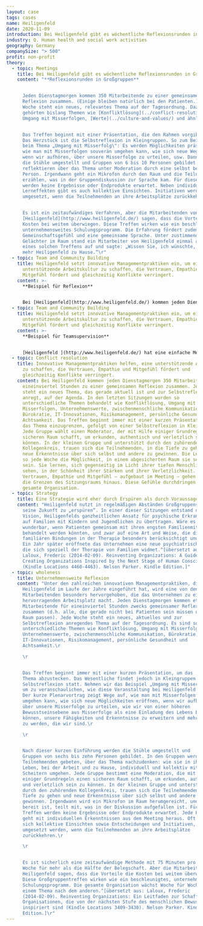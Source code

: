 ```yaml
---
layout: case
tags: cases
name: Heiligenfeld
date: 2020-11-09
introduction: Bei Heiligenfeld gibt es wöchentliche Reflexionsrunden in Großgruppen.
industry: Q. Human health and social work activities
geography: Germany
companySize: "> 500"
profit: non-profit
theory:
  - topic: Meetings
    title: Bei Heiligenfeld gibt es wöchentliche Reflexionsrunden in Großgruppen.
    content: "**Reflexionsrunden in Großgruppen**


      Jeden Dienstagmorgen kommen 350 Mitarbeitende zu einer gemeinsamen
      Reflexion zusammen. (Einige bleiben natürlich bei den Patienten.) Jede
      Woche steht ein neues, relevantes Thema auf der Tagesordnung. Dazu
      gehörten bislang Themen wie [Konfliktlösung](../conflict-resolution/),
      Umgang mit Misserfolgen, [Werte](../culture-and-values/) und ähnliches.\r


      Das Treffen beginnt mit einer Präsentation, die den Rahmen vorgibt.
      Das Herzstück ist die Selbstreflexion in Kleingruppen. So zum Beispiel
      beim Thema „Umgang mit Misserfolg\": Es werden Möglichkeiten präsentiert,
      wie man mit Misserfolgen souverän umgehen kann, wie sich neue Wege ebnen,
      wenn wir aufhören, über unsere Misserfolge zu urteilen, usw. Dann werden
      die Stühle umgestellt und Gruppen von 6 bis 10 Personen gebildet. Sie
      reflektieren über das Thema unter Moderation durch eine selbst bestimmte
      Person. Irgendwann geht ein Mikrofon durch den Raum und die Teilnehmenden
      erzählen, was in der Gruppendiskussion zur Sprache kam. Für diese Treffen
      werden keine Ergebnisse oder Endprodukte erwartet. Neben individuellen
      Lerneffekten gibt es auch kollektive Einsichten. Initiativen werden
      umgesetzt, wenn die Teilnehmenden an ihre Arbeitsplätze zurückkehren.\r


      Es ist ein zeitaufwändiges Verfahren, aber die Mitarbeitenden von
      [Heiligenfeld](http://www.heiligenfeld.de/) sagen, dass die Vorteile die
      Kosten bei weitem überwiegen. Diese Treffen wirken wie ein beschleunigtes,
      unternehmensweites Schulungsprogramm. Die Erfahrung fördert zudem das
      Gemeinschaftsgefühl und eine gemeinsame Sprache. Unter zustimmendem
      Gelächter im Raum stand ein Mitarbeiter von Heiligenfeld einmal am Ende
      eines solchen Treffens auf und sagte: „Wissen Sie, ich wünschte, ich hätte
      mehr Heiligenfeld zu Hause.“\r"
  - topic: Team and Community Building
    title: Heiligenfeld setzt innovative Managementpraktiken ein, um eine
      unterstützende Arbeitskultur zu schaffen, die Vertrauen, Empathie und
      Mitgefühl fördert und gleichzeitig Konflikte verringert.
    content: >-
      **Beispiel für Reflexion**


      Bei [Heiligenfeld](http://www.heiligenfeld.de/) kommen jeden Dienstagmorgen 350 Mitarbeiter für eineinviertel Stunden zu einer gemeinsamen Reflexion zusammen. Jede Woche steht ein neues Thema, das gerade aktuell ist und zur Selbstreflexion anregt, auf der Agenda. In den letzten Sitzungen wurden so unterschiedliche Themen behandelt wie Konfliktlösung, Umgang mit Misserfolgen, Unternehmenswerte, zwischenmenschliche Kommunikation, Bürokratie, IT-Innovationen, Risikomanagement, persönliche Gesundheit und Achtsamkeit. Das Treffen beginnt immer mit einer kurzen Präsentation, um das Thema einzugrenzen, gefolgt von einer Selbstreflexion in Kleingruppen. Jede Gruppe wählt einen Moderator, der mit Hilfe einiger Grundregeln einen sicheren Raum schafft, um erkunden, authentisch und verletzlich sein zu können. In der kleinen Gruppe und unterstützt durch den zuhörenden Kollegenkreis, trauen sich die Teilnehmenden, in die Tiefe zu gehen und neue Erkenntnisse über sich selbst und andere zu gewinnen. Die Leute haben so jede Woche die Möglichkeit, in einem abgesicherten Raum sie selbst zu sein. Sie lernen, sich gegenseitig im Licht ihrer tiefen Menschlichkeit zu sehen, in der Schönheit ihrer Stärken und ihrer Verletzlichkeit. Vertrauen, Empathie und Mitgefühl – aufgebaut im Meeting – gehen weit über die Grenzen des Sitzungsraums hinaus. Diese Gefühle durchdringen die gesamte Organisation.
  - topic: Team and Community Building
    title: Heiligenfeld setzt innovative Managementpraktiken ein, um eine
      unterstützende Arbeitskultur zu schaffen, die Vertrauen, Empathie und
      Mitgefühl fördert und gleichzeitig Konflikte verringert.
    content: >-
      **Beispiel für Teamsupervision**


      [Heiligenfeld ](http://www.heiligenfeld.de/) hat eine einfache Methode der Teamsupervision entwickelt. Das Unternehmen arbeitet mit vier externen Coaches zusammen, die jeweils in einem bestimmten Fachgebiet zuhause sind (Beziehungen, Organisationsentwicklung, Systemdenken, Führung). Jeden Monat gibt es eine Reihe von Terminen mit den Coaches, zu denen sich die Teams anmelden können. Es wird empfohlen, dass jedes Team mindestens eine Sitzung pro Jahr abhält; im Schnitt sind es zwei bis vier Sitzungen. In der Diskussion können die Teilnehmenden mit Hilfe des externen Coachings herausfinden, was eine Spannung über sie selbst aussagt, wie sie daran wachsen und sie lösen können.
  - topic: Conflict resolution
    title: Innovative Managementpraktiken helfen, eine unterstützende Arbeitskultur
      zu schaffen, die Vertrauen, Empathie und Mitgefühl fördert und
      gleichzeitig Konflikte verringert.
    content: Bei Heiligenfeld kommen jeden Dienstagmorgen 350 Mitarbeitende für
      eineinviertel Stunden zu einer gemeinsamen Reflexion zusammen. Jede Woche
      steht ein neues Thema, das gerade aktuell ist und zur Selbstreflexion
      anregt, auf der Agenda. In den letzten Sitzungen wurden so
      unterschiedliche Themen behandelt wie Konfliktlösung, Umgang mit
      Misserfolgen, Unternehmenswerte, zwischenmenschliche Kommunikation,
      Bürokratie, IT-Innovationen, Risikomanagement, persönliche Gesundheit und
      Achtsamkeit. Das Treffen beginnt immer mit einer kurzen Präsentation, um
      das Thema einzugrenzen, gefolgt von einer Selbstreflexion in Kleingruppen.
      Jede Gruppe wählt einen Moderator, der mit Hilfe einiger Grundregeln einen
      sicheren Raum schafft, um erkunden, authentisch und verletzlich sein zu
      können. In der kleinen Gruppe und unterstützt durch den zuhörenden
      Kollegenkreis, trauen sich die Teilnehmenden, in die Tiefe zu gehen und
      neue Erkenntnisse über sich selbst und andere zu gewinnen. Die Leute haben
      so jede Woche die Möglichkeit, in einem abgesicherten Raum sie selbst zu
      sein. Sie lernen, sich gegenseitig im Licht ihrer tiefen Menschlichkeit zu
      sehen, in der Schönheit ihrer Stärken und ihrer Verletzlichkeit.
      Vertrauen, Empathie und Mitgefühl – aufgebaut im Meeting – gehen weit über
      die Grenzen des Sitzungsraums hinaus. Diese Gefühle durchdringen die
      gesamte Organisation.
  - topic: Strategy
    title: Eine Strategie wird eher durch Erspüren als durch Voraussagen entwickelt.
    content: "Heiligenfeld nutzt in regelmäßigen Abständen Großgruppensitzungen, um
      seine Zukunft zu „erspüren“. In einer dieser Sitzungen entstand die
      Vision, Heiligenfelds ganzheitlichen Ansatz für psychische Erkrankungen
      auf Familien mit Kindern und Jugendlichen zu übertragen. Wäre es nicht
      wunderbar, wenn Patienten gemeinsam mit ihren engsten Familienmitgliedern
      behandelt werden könnten, und zwar auf eine Art und Weise, die die
      familiären Bindungen in der Therapie besonders berücksichtigt und würdigt?
      Ein Jahr später eröffnete das Unternehmen eine neue psychiatrische Klinik,
      die sich speziell der Therapie von Familien widmet.^[übersetzt aus:
      Laloux, Frederic (2014-02-09). Reinventing Organizations: A Guide to
      Creating Organizations Inspired by the Next Stage of Human Consciousness
      (Kindle Locations 4460-4463). Nelson Parker. Kindle Edition.]"
  - topic: wholeness
    title: Unternehmensweite Reflexion
    content: "Unter den zahlreichen innovativen Managementpraktiken, die
      Heiligenfeld im Laufe der Jahre eingeführt hat, wird eine von den
      Mitarbeitenden besonders hervorgehoben, die das Unternehmen zu einem
      hervorragenden Arbeitsplatz macht. Jeden Dienstagmorgen kommen etwa 350
      Mitarbeitende für eineinviertel Stunden zwecks gemeinsamer Reflexion
      zusammen (d.h. alle, die gerade nicht bei Patienten sein müssen und in den
      Raum passen). Jede Woche steht ein neues, aktuelles und zur
      Selbstreflexion anregendes Thema auf der Tagesordnung. Es sind so
      unterschiedliche Themen wie Konfliktlösung, Umgang mit Misserfolg,
      Unternehmenswerte, zwischenmenschliche Kommunikation, Bürokratie,
      IT-Innovationen, Risikomanagement, persönliche Gesundheit und
      Achtsamkeit.\r

      \r


      Das Treffen beginnt immer mit einer kurzen Präsentation, um das
      Thema abzustecken. Das Wesentliche findet jedoch in Kleingruppen und ihrer
      Selbstreflexion statt. Nehmen wir das Beispiel „Umgang mit Misserfolg\",
      um zu veranschaulichen, wie diese Veranstaltung bei Heiligenfeld abläuft.
      Der kurze Plenarvortrag zeigt Wege auf, wie man mit Misserfolgen souverän
      umgehen kann, wie sich neue Möglichkeiten eröffnen, wenn wir aufhören,
      über unsere Misserfolge zu urteilen, wie wir von einer höheren
      Bewusstseinsebene aus Misserfolge als eine Einladung des Lebens betrachten
      können, unsere Fähigkeiten und Erkenntnisse zu erweitern und mehr zu denen
      zu werden, die wir sind.\r

      \r


      Nach dieser kurzen Einführung werden die Stühle umgestellt und
      Gruppen von sechs bis zehn Personen gebildet. In den Gruppen werden die
      Teilnehmenden gebeten, über das Thema nachzudenken: wie sie in ihrem
      Leben, bei der Arbeit und zu Hause, individuell und kollektiv mit
      Scheitern umgehen. Jede Gruppe bestimmt eine Moderation, die mit Hilfe
      einiger Grundregeln einen sicheren Raum schafft, um erkunden, authentisch
      und verletzlich sein zu können. In der kleinen Gruppe und unterstützt
      durch den zuhörenden Kollegenkreis, trauen sich die Teilnehmenden, in die
      Tiefe zu gehen und neue Erkenntnisse über sich selbst und andere zu
      gewinnen. Irgendwann wird ein Mikrofon im Raum herumgereicht, und wer dazu
      bereit ist, teilt mit, was in der Diskussion aufgefallen ist. Für diese
      Treffen werden keine Ergebnisse oder Endprodukte erwartet. Jede Person
      geht mit individuellen Erkenntnissen aus dem Meeting heraus. Oft ergeben
      sich kollektive Einsichten sowie Entscheidungen und Initiativen, die dann
      umgesetzt werden, wenn die Teilnehmenden an ihre Arbeitsplätze
      zurückkehren.\r

      \r


      Es ist sicherlich eine zeitaufwändige Methode mit 75 Minuten pro
      Woche für mehr als die Hälfte der Belegschaft. Aber die Mitarbeitenden bei
      Heiligenfeld sagen, dass die Vorteile die Kosten bei weitem überwiegen.
      Diese Großgruppentreffen wirken wie ein beschleunigtes, unternehmensweites
      Schulungsprogramm. Die gesamte Organisation wächst Woche für Woche an
      einem Thema nach dem anderen.^[übersetzt aus: Laloux, Frederic
      (2014-02-09). Reinventing Organizations: Ein Leitfaden zur Schaffung von
      Organisationen, die von der nächsten Stufe des menschlichen Bewusstseins
      inspiriert sind (Kindle Locations 3409-3430). Nelson Parker. Kindle
      Edition.]\r"
---
```

